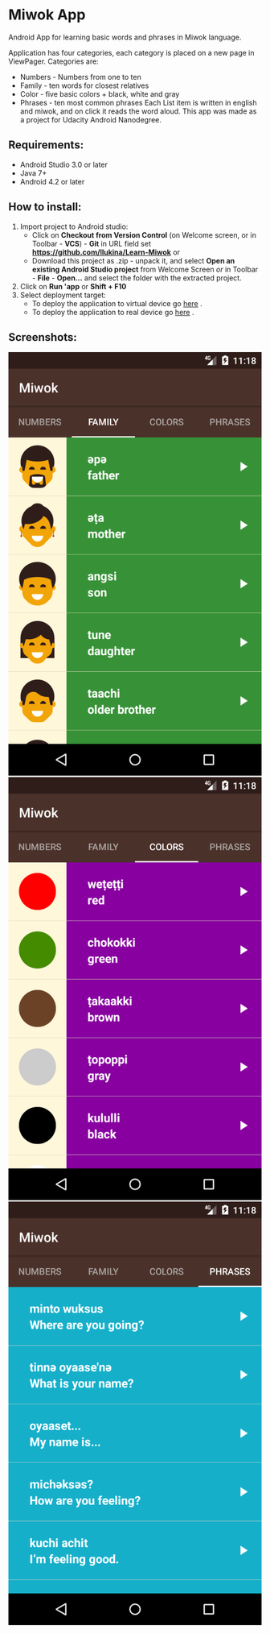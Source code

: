 # Miwok App
Android App for learning basic words and phrases in Miwok language.

Application has four categories, each category is placed on a new page in ViewPager. Categories are:
- Numbers - Numbers from one to ten
- Family - ten words for closest relatives
- Color - five basic colors + black, white and gray
- Phrases - ten most common phrases
Each List item is written in english and miwok, and on click it reads the word aloud.
This app was made as a project for Udacity Android Nanodegree.




## Requirements:
- Android Studio 3.0 or later
- Java 7+
- Android 4.2 or later




## How to install:
1. Import project to Android studio:
    - Click on **Checkout from Version Control** (on Welcome screen, or in Toolbar - **VCS**) - **Git** in URL field set **https://github.com/llukina/Learn-Miwok** or
    - Download this project as .zip - unpack it, and select **Open an existing Android Studio project** from Welcome Screen _or_ in Toolbar - **File** - **Open...** and select the folder with the extracted project.
2. Click on **Run 'app** or **Shift + F10**
3. Select deployment target:
   - To deploy the application to virtual device go [here](https://developer.android.com/studio/run/emulator) .
   - To deploy the application to real device go [here](https://developer.android.com/studio/run/device) .
   
## Screenshots:
![Alt text](Screenshot_1.png?raw=true)
![Alt text](Screenshot_2.png?raw=true)
![Alt text](Screenshot_3.png?raw=true)
